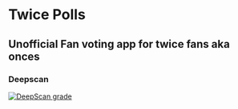 # Twice Polls

## Unofficial Fan voting app for twice fans aka onces

### Deepscan

<a href="https://deepscan.io/dashboard#view=project&tid=12587&pid=15620&bid=315233"><img src="https://deepscan.io/api/teams/12587/projects/15620/branches/315233/badge/grade.svg" alt="DeepScan grade"></a>
